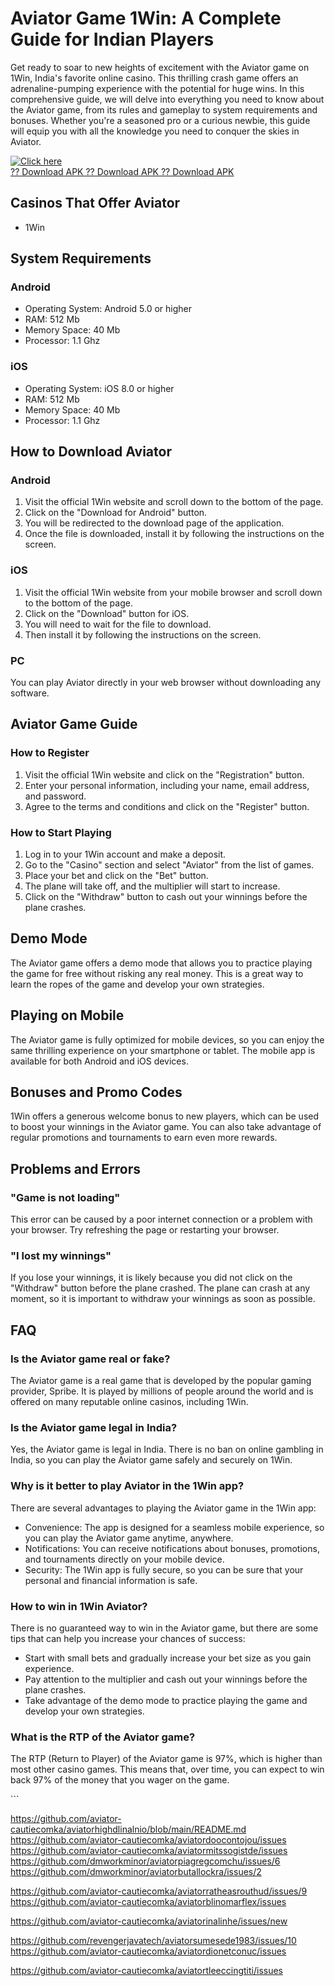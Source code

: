 

# Aviator Game 1Win: A Complete Guide for Indian Players

Get ready to soar to new heights of excitement with the Aviator game on
1Win, India\'s favorite online casino. This thrilling crash game offers
an adrenaline-pumping experience with the potential for huge wins. In
this comprehensive guide, we will delve into everything you need to know
about the Aviator game, from its rules and gameplay to system
requirements and bonuses. Whether you\'re a seasoned pro or a curious
newbie, this guide will equip you with all the knowledge you need to
conquer the skies in Aviator.

[![Click
here](https://readscoops.com/wp-content/uploads/2023/03/Readscoop-aviator-1-1.jpg)](https://traff.sbs/deff)\
[?? Download APK ?? Download APK ?? Download
APK](https://traff.sbs/deff)




## Casinos That Offer Aviator

-   1Win

## System Requirements

### Android

-   Operating System: Android 5.0 or higher
-   RAM: 512 Mb
-   Memory Space: 40 Mb
-   Processor: 1.1 Ghz

### iOS

-   Operating System: iOS 8.0 or higher
-   RAM: 512 Mb
-   Memory Space: 40 Mb
-   Processor: 1.1 Ghz

## How to Download Aviator

### Android

1.  Visit the official 1Win website and scroll down to the bottom of the
    page.
2.  Click on the "Download for Android" button.
3.  You will be redirected to the download page of the application.
4.  Once the file is downloaded, install it by following the
    instructions on the screen.

### iOS

1.  Visit the official 1Win website from your mobile browser and scroll
    down to the bottom of the page.
2.  Click on the "Download" button for iOS.
3.  You will need to wait for the file to download.
4.  Then install it by following the instructions on the screen.

### PC

You can play Aviator directly in your web browser without downloading
any software.

## Aviator Game Guide

### How to Register

1.  Visit the official 1Win website and click on the
    "Registration" button.
2.  Enter your personal information, including your name, email address,
    and password.
3.  Agree to the terms and conditions and click on the "Register"
    button.

### How to Start Playing

1.  Log in to your 1Win account and make a deposit.
2.  Go to the "Casino" section and select "Aviator" from the
    list of games.
3.  Place your bet and click on the "Bet" button.
4.  The plane will take off, and the multiplier will start to increase.
5.  Click on the "Withdraw" button to cash out your winnings
    before the plane crashes.

## Demo Mode

The Aviator game offers a demo mode that allows you to practice playing
the game for free without risking any real money. This is a great way to
learn the ropes of the game and develop your own strategies.

## Playing on Mobile

The Aviator game is fully optimized for mobile devices, so you can enjoy
the same thrilling experience on your smartphone or tablet. The mobile
app is available for both Android and iOS devices.

## Bonuses and Promo Codes

1Win offers a generous welcome bonus to new players, which can be used
to boost your winnings in the Aviator game. You can also take advantage
of regular promotions and tournaments to earn even more rewards.

## Problems and Errors

### "Game is not loading"

This error can be caused by a poor internet connection or a problem with
your browser. Try refreshing the page or restarting your browser.

### "I lost my winnings"

If you lose your winnings, it is likely because you did not click on the
"Withdraw" button before the plane crashed. The plane can crash at
any moment, so it is important to withdraw your winnings as soon as
possible.

## FAQ

### Is the Aviator game real or fake?

The Aviator game is a real game that is developed by the popular gaming
provider, Spribe. It is played by millions of people around the world
and is offered on many reputable online casinos, including 1Win.

### Is the Aviator game legal in India?

Yes, the Aviator game is legal in India. There is no ban on online
gambling in India, so you can play the Aviator game safely and securely
on 1Win.

### Why is it better to play Aviator in the 1Win app?

There are several advantages to playing the Aviator game in the 1Win
app:

-   Convenience: The app is designed for a seamless mobile experience,
    so you can play the Aviator game anytime, anywhere.
-   Notifications: You can receive notifications about bonuses,
    promotions, and tournaments directly on your mobile device.
-   Security: The 1Win app is fully secure, so you can be sure that your
    personal and financial information is safe.

### How to win in 1Win Aviator?

There is no guaranteed way to win in the Aviator game, but there are
some tips that can help you increase your chances of success:

-   Start with small bets and gradually increase your bet size as you
    gain experience.
-   Pay attention to the multiplier and cash out your winnings before
    the plane crashes.
-   Take advantage of the demo mode to practice playing the game and
    develop your own strategies.

### What is the RTP of the Aviator game?

The RTP (Return to Player) of the Aviator game is 97%, which is higher
than most other casino games. This means that, over time, you can expect
to win back 97% of the money that you wager on the game.

\`\`\`

https://github.com/aviator-cautiecomka/aviatorhighdlinalnio/blob/main/README.md
https://github.com/aviator-cautiecomka/aviatordoocontojou/issues
https://github.com/aviator-cautiecomka/aviatormitssogistde/issues
https://github.com/dmworkminor/aviatorpiagregcomchu/issues/6
https://github.com/dmworkminor/aviatorbutallockra/issues/2

https://github.com/aviator-cautiecomka/aviatorratheasrouthud/issues/9
https://github.com/aviator-cautiecomka/aviatorblinomarflex/issues

https://github.com/aviator-cautiecomka/aviatorinalinhe/issues/new

https://github.com/revengerjavatech/aviatorsumesede1983/issues/10
https://github.com/aviator-cautiecomka/aviatordionetconuc/issues

https://github.com/aviator-cautiecomka/aviatortleeccingtiti/issues
